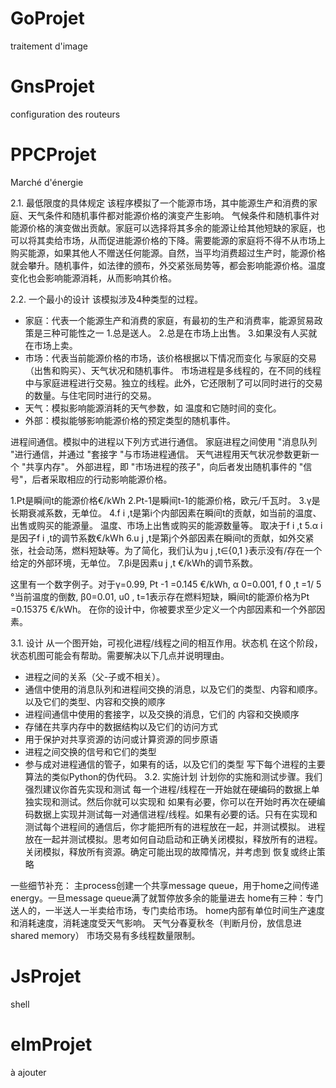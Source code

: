 # GoProjet
traitement d'image


# GnsProjet
configuration des routeurs

# PPCProjet
Marché d'énergie

2.1. 最低限度的具体规定
该程序模拟了一个能源市场，其中能源生产和消费的家庭、天气条件和随机事件都对能源价格的演变产生影响。
气候条件和随机事件对能源价格的演变做出贡献。家庭可以选择将其多余的能源让给其他短缺的家庭，也可以将其卖给市场，从而促进能源价格的下降。需要能源的家庭将不得不从市场上购买能源，如果其他人不赠送任何能源。自然，当平均消费超过生产时，能源价格就会攀升。随机事件，如法律的颁布，外交紧张局势等，都会影响能源价格。温度变化也会影响能源消耗，从而影响其价格。


2.2. 一个最小的设计
该模拟涉及4种类型的过程。
- 家庭：代表一个能源生产和消费的家庭，有最初的生产和消费率，能源贸易政策是三种可能性之一 
1.总是送人。
2.总是在市场上出售。
3.如果没有人买就在市场上卖。
- 市场：代表当前能源价格的市场，该价格根据以下情况而变化
与家庭的交易（出售和购买）、天气状况和随机事件。
市场进程是多线程的，在不同的线程中与家庭进程进行交易。独立的线程。此外，它还限制了可以同时进行的交易的数量。与住宅同时进行的交易。
- 天气：模拟影响能源消耗的天气参数，如 温度和它随时间的变化。
- 外部：模拟能够影响能源价格的预定类型的随机事件。

进程间通信。模拟中的进程以下列方式进行通信。
家庭进程之间使用 "消息队列 "进行通信，并通过 "套接字 "与市场进程通信。
天气进程用天气状况参数更新一个 "共享内存"。
外部进程，即 "市场进程的孩子"，向后者发出随机事件的 "信号"，后者采取相应的行动影响能源价格。

1.Pt是瞬间t的能源价格€/kWh
2.Pt-1是瞬间t-1的能源价格，欧元/千瓦时。
3.γ是长期衰减系数，无单位。
4.f i ,t是第i个内部因素在瞬间t的贡献，如当前的温度、出售或购买的能源量。
温度、市场上出售或购买的能源数量等。
取决于f i ,t
5.α i是因子f i ,t的调节系数€/kWh
6.u j ,t是第j个外部因素在瞬间t的贡献，如外交紧张，社会动荡，燃料短缺等。为了简化，我们认为u j ,t∈{0,1 }表示没有/存在一个给定的外部环境，无单位。
7.βi是因素u j ,t €/kWh的调节系数。

这里有一个数字例子。对于γ=0.99, Pt -1 =0.145 €/kWh, α 0=0.001, f 0 ,t =1/ 5 °当前温度的倒数, β0=0.01, u0 , t=1表示存在燃料短缺，瞬间t的能源价格为Pt =0.15375 €/kWh。
在你的设计中，你被要求至少定义一个内部因素和一个外部因素。

3.1. 设计
从一个图开始，可视化进程/线程之间的相互作用。状态机 在这个阶段，状态机图可能会有帮助。需要解决以下几点并说明理由。
- 进程之间的关系（父-子或不相关）。
- 通信中使用的消息队列和进程间交换的消息，以及它们的类型、内容和顺序。
以及它们的类型、内容和交换的顺序
- 进程间通信中使用的套接字，以及交换的消息，它们的
内容和交换顺序
- 存储在共享内存中的数据结构以及它们的访问方式
- 用于保护对共享资源的访问或计算资源的同步原语
- 进程之间交换的信号和它们的类型
- 参与成对进程通信的管子，如果有的话，以及它们的类型
写下每个进程的主要算法的类似Python的伪代码。
3.2. 实施计划
计划你的实施和测试步骤。我们强烈建议你首先实现和测试 每一个进程/线程在一开始就在硬编码的数据上单独实现和测试。然后你就可以实现和 如果有必要，你可以在开始时再次在硬编码数据上实现并测试每一对通信进程/线程。如果有必要的话。只有在实现和测试每个进程间的通信后，你才能把所有的进程放在一起，并测试模拟。
进程放在一起并测试模拟。思考如何自动启动和正确关闭模拟，释放所有的进程。关闭模拟，释放所有资源。确定可能出现的故障情况，并考虑到 恢复或终止策略

一些细节补充：
主process创建一个共享message queue，用于home之间传递energy。一旦message queue满了就暂停放多余的能量进去
home有三种：专门送人的，一半送人一半卖给市场，专门卖给市场。
home内部有单位时间生产速度和消耗速度，消耗速度受天气影响。
天气分春夏秋冬（判断月份，放信息进shared memory）
市场交易有多线程数量限制。


# JsProjet
shell

# elmProjet

à ajouter

